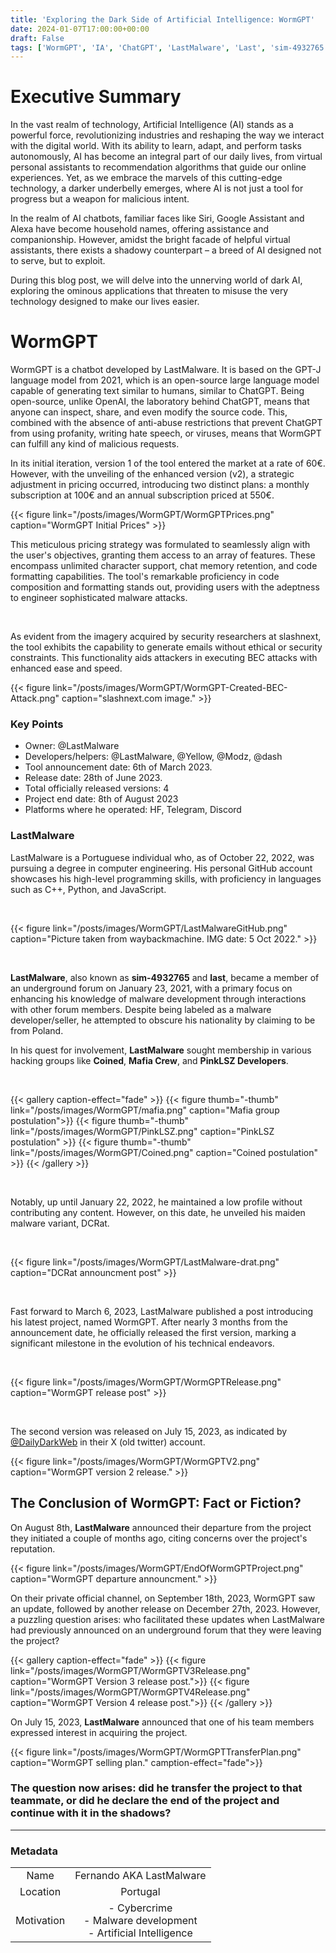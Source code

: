```yaml
---
title: 'Exploring the Dark Side of Artificial Intelligence: WormGPT'
date: 2024-01-07T17:00:00+00:00
draft: False
tags: ['WormGPT', 'IA', 'ChatGPT', 'LastMalware', 'Last', 'sim-4932765', 'SecurityResearching', 'DarkWeb', 'DeepWeb', 'UndergroundForum']
---
```


# Executive Summary

In the vast realm of technology, Artificial Intelligence (AI) stands as a powerful force, revolutionizing industries and reshaping the way we interact with the digital world. With its ability to learn, adapt, and perform tasks autonomously, AI has become an integral part of our daily lives, from virtual personal assistants to recommendation algorithms that guide our online experiences. Yet, as we embrace the marvels of this cutting-edge technology, a darker underbelly emerges, where AI is not just a tool for progress but a weapon for malicious intent.

In the realm of AI chatbots, familiar faces like Siri, Google Assistant and Alexa have become household names, offering assistance and companionship. However, amidst the bright facade of helpful virtual assistants, there exists a shadowy counterpart – a breed of AI designed not to serve, but to exploit. 

During this blog post, we will delve into the unnerving world of dark AI, exploring the ominous applications that threaten to misuse the very technology designed to make our lives easier.


# WormGPT

WormGPT is a chatbot developed by LastMalware. It is based on the GPT-J language model from 2021, which is an open-source large language model capable of generating text similar to humans, similar to ChatGPT. Being open-source, unlike OpenAI, the laboratory behind ChatGPT, means that anyone can inspect, share, and even modify the source code. This, combined with the absence of anti-abuse restrictions that prevent ChatGPT from using profanity, writing hate speech, or viruses, means that WormGPT can fulfill any kind of malicious requests.

In its initial iteration, version 1 of the tool entered the market at a rate of 60€. However, with the unveiling of the enhanced version (v2), a strategic adjustment in pricing occurred, introducing two distinct plans: a monthly subscription at 100€ and an annual subscription priced at 550€.

  {{< figure link="/posts/images/WormGPT/WormGPTPrices.png" caption="WormGPT Initial Prices" >}}

This meticulous pricing strategy was formulated to seamlessly align with the user's objectives, granting them access to an array of features. These encompass unlimited character support, chat memory retention, and code formatting capabilities. The tool's remarkable proficiency in code composition and formatting stands out, providing users with the adeptness to engineer sophisticated malware attacks.

<br>

As evident from the imagery acquired by security researchers at slashnext, the tool exhibits the capability to generate emails without ethical or security constraints. This functionality aids attackers in executing BEC attacks with enhanced ease and speed.

{{< figure link="/posts/images/WormGPT/WormGPT-Created-BEC-Attack.png" caption="slashnext.com image." >}}

### Key Points

 - Owner: @LastMalware
 - Developers/helpers: @LastMalware, @Yellow, @Modz, @dash
 - Tool announcement date: 6th of March 2023.
 - Release date: 28th of June 2023.
 - Total officially released versions: 4
 - Project end date: 8th of August 2023
 - Platforms where he operated: HF, Telegram, Discord

### LastMalware

LastMalware is a Portuguese individual who, as of October 22, 2022, was pursuing a degree in computer engineering. His personal GitHub account showcases his high-level programming skills, with proficiency in languages such as C++, Python, and JavaScript.

<br>

{{< figure link="/posts/images/WormGPT/LastMalwareGitHub.png" caption="Picture taken from waybackmachine. IMG date: 5 Oct 2022." >}}

<br>

**LastMalware**, also known as **sim-4932765** and **last**, became a member of an underground forum on January 23, 2021, with a primary focus on enhancing his knowledge of malware development through interactions with other forum members. Despite being labeled as a malware developer/seller, he attempted to obscure his nationality by claiming to be from Poland.

In his quest for involvement, **LastMalware** sought membership in various hacking groups like **Coined**, **Mafia Crew**, and **PinkLSZ Developers**. 

<br>

{{< gallery caption-effect="fade" >}}
  {{< figure thumb="-thumb" link="/posts/images/WormGPT/mafia.png" caption="Mafia group postulation">}}
  {{< figure thumb="-thumb" link="/posts/images/WormGPT/PinkLSZ.png" caption="PinkLSZ postulation" >}}
  {{< figure thumb="-thumb" link="/posts/images/WormGPT/Coined.png" caption="Coined postulation" >}}
{{< /gallery >}}

<br>

Notably, up until January 22, 2022, he maintained a low profile without contributing any content. However, on this date, he unveiled his maiden malware variant, DCRat.

<br>

{{< figure link="/posts/images/WormGPT/LastMalware-drat.png" caption="DCRat announcment post" >}}

<br>

Fast forward to March 6, 2023, LastMalware published a post introducing his latest project, named WormGPT. After nearly 3 months from the announcement date, he officially released the first version, marking a significant milestone in the evolution of his technical endeavors. 

<br>

  {{< figure link="/posts/images/WormGPT/WormGPTRelease.png" caption="WormGPT release post" >}}

<br>

The second version was released on July 15, 2023, as indicated by [@DailyDarkWeb](https://twitter.com/DailyDarkWeb/status/1702728987708104902?ref_src=twsrc%5Etfw%7Ctwcamp%5Etweetembed%7Ctwterm%5E1702728987708104902%7Ctwgr%5Eb2ed277770628a2c729eb497720ef512acc323f7%7Ctwcon%5Es1_&ref_url=https%3A%2F%2Fcybersecuritynews.com%2Fai-tool-wormgpt-v2%2F) in their X (old twitter) account.

{{< figure link="/posts/images/WormGPT/WormGPTV2.png" caption="WormGPT version 2 release." >}}

## The Conclusion of WormGPT: Fact or Fiction?

On August 8th, **LastMalware** announced their departure from the project they initiated a couple of months ago, citing concerns over the project's reputation.

{{< figure link="/posts/images/WormGPT/EndOfWormGPTProject.png" caption="WormGPT departure announcment." >}}

On their private official channel, on September 18th, 2023, WormGPT saw an update, followed by another release on December 27th, 2023. However, a puzzling question arises: who facilitated these updates when LastMalware had previously announced on an underground forum that they were leaving the project?

{{< gallery caption-effect="fade" >}}
  {{< figure link="/posts/images/WormGPT/WormGPTV3Release.png" caption="WormGPT Version 3 release post.">}}
  {{< figure link="/posts/images/WormGPT/WormGPTV4Release.png" caption="WormGPT Version 4 release post.">}}
{{< /gallery >}}


On July 15, 2023, **LastMalware** announced that one of his team members expressed interest in acquiring the project. 


{{< figure link="/posts/images/WormGPT/WormGPTTransferPlan.png" caption="WormGPT selling plan." camption-effect="fade">}}


### The question now arises: did he transfer the project to that teammate, or did he declare the end of the project and continue with it in the shadows?

---

### Metadata

| | |
|:-: | :-:| 
| Name | Fernando AKA LastMalware |
| Location | Portugal |
| Motivation | - Cybercrime <br> - Malware development <br> - Artificial Intelligence|
